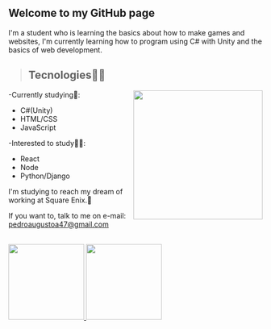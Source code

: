 <h2> Welcome to my GitHub page</h2>
  
I'm a student who is learning the basics about how to make games and websites, I'm currently learning how to program using C# with Unity and the basics of web development.

> <h2> Tecnologies👨‍💻 </h2>
-Currently studying🚀:
<img src="https://encrypted-tbn0.gstatic.com/images?q=tbn:ANd9GcQ2JC9KDh-UVAiFfDJ7ogzPMQqM24L3rPaVeIk12oxOisxnJ99hOI7hh_Wehb0Bbcx5oDY&usqp=CAU" width="256" height="256" align="right">
<ul>
  <li>C#(Unity)</li>
  <li>HTML/CSS</li>
  <li>JavaScript</li>
</ul>
-Interested to study📕📘:
<ul>
  <li>React</li>
  <li>Node</li>
  <li>Python/Django</li>
</ul>

I'm studying to reach my dream of working at Square Enix.🤩

If you want to, talk to me on e-mail: pedroaugustoa47@gmail.com

<br>
<div>
  <a href="https://github.com/PedroAugusto31">
<img height="150px" src="https://github-readme-stats.vercel.app/api?username=PedroAugusto31&show_icons=true&theme=tokyonight&include_all_commits=true&count_private=true"/>
<img height="150px" src="https://github-readme-stats.vercel.app/api/top-langs/?username=PedroAugusto31&layout=compact&langs_count=16&theme=tokyonight"/>
  </a>                                                                                                                                
</div>
